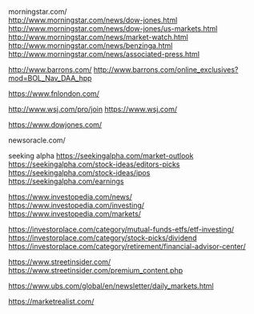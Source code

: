 
morningstar.com/        
http://www.morningstar.com/news/dow-jones.html        
http://www.morningstar.com/news/dow-jones/us-markets.html        
http://www.morningstar.com/news/market-watch.html        
http://www.morningstar.com/news/benzinga.html        
http://www.morningstar.com/news/associated-press.html   

http://www.barrons.com/
http://www.barrons.com/online_exclusives?mod=BOL_Nav_DAA_hpp

https://www.fnlondon.com/

http://www.wsj.com/pro/join
https://www.wsj.com/

https://www.dowjones.com/

 newsoracle.com/


seeking alpha
https://seekingalpha.com/market-outlook
https://seekingalpha.com/stock-ideas/editors-picks
https://seekingalpha.com/stock-ideas/ipos
https://seekingalpha.com/earnings

https://www.investopedia.com/news/
https://www.investopedia.com/investing/
https://www.investopedia.com/markets/

https://investorplace.com/category/mutual-funds-etfs/etf-investing/
https://investorplace.com/category/stock-picks/dividend
https://investorplace.com/category/retirement/financial-advisor-center/

https://www.streetinsider.com/
https://www.streetinsider.com/premium_content.php

https://www.ubs.com/global/en/newsletter/daily_markets.html

https://marketrealist.com/
